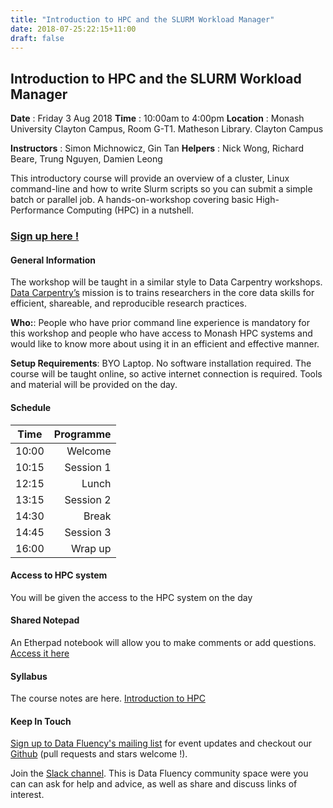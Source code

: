 ```yaml
---
title: "Introduction to HPC and the SLURM Workload Manager"
date: 2018-07-25:22:15+11:00
draft: false
---
```


## Introduction to HPC and the SLURM Workload Manager

**Date** : Friday 3 Aug 2018
**Time** : 10:00am to 4:00pm
**Location** : Monash University Clayton Campus, 
                 Room G-T1. Matheson Library. Clayton Campus

**Instructors** : Simon Michnowicz,  Gin Tan
**Helpers** :  Nick Wong, Richard Beare, Trung Nguyen, Damien Leong

This introductory course will provide an overview of a cluster, Linux command-line and how to write Slurm scripts so you can submit a simple batch or parallel job. A hands-on-workshop covering basic High-Performance Computing (HPC) in a nutshell.

### [Sign up here !](https://www.eventbrite.com.au/e/introduction-to-hpc-tickets-47801540695)

#### General Information

The workshop will be taught in a similar style to Data Carpentry workshops. [Data Carpentry’s](http://www.datacarpentry.org/) mission is to trains researchers in the core data skills for efficient, shareable, and reproducible research practices.

**Who:**: People who have prior command line experience is mandatory for this workshop and people who have access to Monash HPC systems and would like to know more about using it in an efficient and effective manner. 

**Setup Requirements**: BYO Laptop. No software installation required. The course will be taught online, so active internet connection is required. Tools and material will be provided on the day.

#### Schedule

Time | Programme
----------- | ------------------:
10:00 | Welcome
10:15 | Session 1
12:15 | Lunch
13:15 | Session 2
14:30 | Break
14:45 | Session 3
16:00 | Wrap up


#### Access to HPC system

You will be given the access to the HPC system on the day

#### Shared Notepad

An Etherpad notebook will allow you to make comments or add questions. [Access it here](https://biotraining.erc.monash.edu/etherpad/p/introtohpc)

#### Syllabus

The course notes are here.  [Introduction to HPC]( https://gintan.github.io/intro-to-hpc/ )

#### Keep In Touch

[Sign up to Data Fluency's mailing list](http://eepurl.com/dmzhGH) for event updates and checkout our [Github](https://github.com/MonashDataFluency) (pull requests and stars welcome !). 

Join the [Slack channel](https://datafluency.slack.com). This is Data Fluency community space were you can can ask for help and advice, as well as share and discuss links of interest. 
